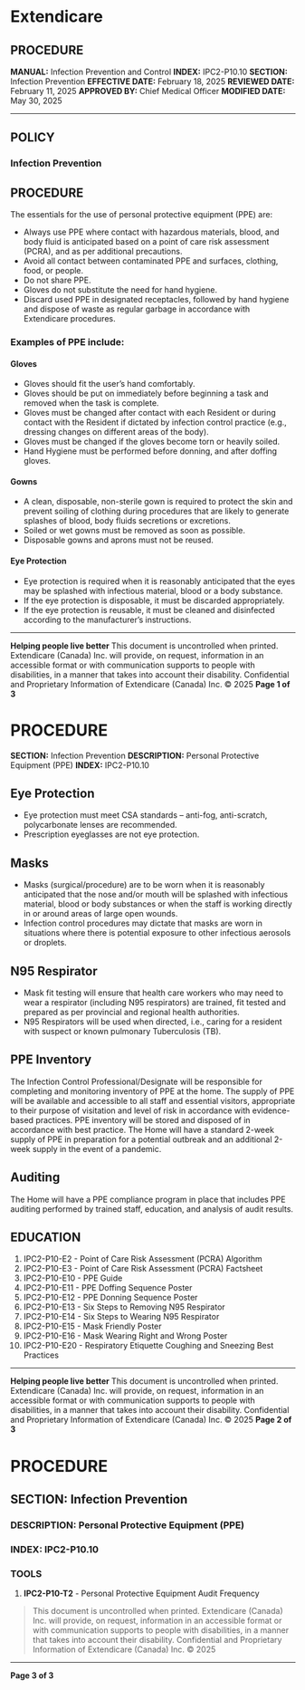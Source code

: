 # Extendicare

## PROCEDURE
**MANUAL:** Infection Prevention and Control
**INDEX:** IPC2-P10.10
**SECTION:** Infection Prevention
**EFFECTIVE DATE:** February 18, 2025
**REVIEWED DATE:** February 11, 2025
**APPROVED BY:** Chief Medical Officer
**MODIFIED DATE:** May 30, 2025

----

## POLICY
### Infection Prevention

## PROCEDURE
The essentials for the use of personal protective equipment (PPE) are:

- Always use PPE where contact with hazardous materials, blood, and body fluid is anticipated based on a point of care risk assessment (PCRA), and as per additional precautions.
- Avoid all contact between contaminated PPE and surfaces, clothing, food, or people.
- Do not share PPE.
- Gloves do not substitute the need for hand hygiene.
- Discard used PPE in designated receptacles, followed by hand hygiene and dispose of waste as regular garbage in accordance with Extendicare procedures.

### Examples of PPE include:

#### Gloves
- Gloves should fit the user’s hand comfortably.
- Gloves should be put on immediately before beginning a task and removed when the task is complete.
- Gloves must be changed after contact with each Resident or during contact with the Resident if dictated by infection control practice (e.g., dressing changes on different areas of the body).
- Gloves must be changed if the gloves become torn or heavily soiled.
- Hand Hygiene must be performed before donning, and after doffing gloves.

#### Gowns
- A clean, disposable, non-sterile gown is required to protect the skin and prevent soiling of clothing during procedures that are likely to generate splashes of blood, body fluids secretions or excretions.
- Soiled or wet gowns must be removed as soon as possible.
- Disposable gowns and aprons must not be reused.

#### Eye Protection
- Eye protection is required when it is reasonably anticipated that the eyes may be splashed with infectious material, blood or a body substance.
- If the eye protection is disposable, it must be discarded appropriately.
- If the eye protection is reusable, it must be cleaned and disinfected according to the manufacturer’s instructions.

----

**Helping people live better**
This document is uncontrolled when printed.
Extendicare (Canada) Inc. will provide, on request, information in an accessible format or with communication supports to people with disabilities, in a manner that takes into account their disability. Confidential and Proprietary Information of Extendicare (Canada) Inc. © 2025
**Page 1 of 3**

# PROCEDURE

**SECTION:** Infection Prevention
**DESCRIPTION:** Personal Protective Equipment (PPE)
**INDEX:** IPC2-P10.10

## Eye Protection
- Eye protection must meet CSA standards – anti-fog, anti-scratch, polycarbonate lenses are recommended.
- Prescription eyeglasses are not eye protection.

## Masks
- Masks (surgical/procedure) are to be worn when it is reasonably anticipated that the nose and/or mouth will be splashed with infectious material, blood or body substances or when the staff is working directly in or around areas of large open wounds.
- Infection control procedures may dictate that masks are worn in situations where there is potential exposure to other infectious aerosols or droplets.

## N95 Respirator
- Mask fit testing will ensure that health care workers who may need to wear a respirator (including N95 respirators) are trained, fit tested and prepared as per provincial and regional health authorities.
- N95 Respirators will be used when directed, i.e., caring for a resident with suspect or known pulmonary Tuberculosis (TB).

## PPE Inventory
The Infection Control Professional/Designate will be responsible for completing and monitoring inventory of PPE at the home. The supply of PPE will be available and accessible to all staff and essential visitors, appropriate to their purpose of visitation and level of risk in accordance with evidence-based practices. PPE inventory will be stored and disposed of in accordance with best practice. The Home will have a standard 2-week supply of PPE in preparation for a potential outbreak and an additional 2-week supply in the event of a pandemic.

## Auditing
The Home will have a PPE compliance program in place that includes PPE auditing performed by trained staff, education, and analysis of audit results.

## EDUCATION
1. IPC2-P10-E2 - Point of Care Risk Assessment (PCRA) Algorithm
2. IPC2-P10-E3 - Point of Care Risk Assessment (PCRA) Factsheet
3. IPC2-P10-E10 - PPE Guide
4. IPC2-P10-E11 - PPE Doffing Sequence Poster
5. IPC2-P10-E12 - PPE Donning Sequence Poster
6. IPC2-P10-E13 - Six Steps to Removing N95 Respirator
7. IPC2-P10-E14 - Six Steps to Wearing N95 Respirator
8. IPC2-P10-E15 - Mask Friendly Poster
9. IPC2-P10-E16 - Mask Wearing Right and Wrong Poster
10. IPC2-P10-E20 - Respiratory Etiquette Coughing and Sneezing Best Practices

----

**Helping people live better**
This document is uncontrolled when printed.
Extendicare (Canada) Inc. will provide, on request, information in an accessible format or with communication supports to people with disabilities, in a manner that takes into account their disability. Confidential and Proprietary Information of Extendicare (Canada) Inc. © 2025
**Page 2 of 3**

# PROCEDURE

## SECTION: Infection Prevention
### DESCRIPTION: Personal Protective Equipment (PPE)
### INDEX: IPC2-P10.10

### TOOLS
1. **IPC2-P10-T2** - Personal Protective Equipment Audit Frequency

> This document is uncontrolled when printed.
> Extendicare (Canada) Inc. will provide, on request, information in an accessible format or with communication supports to people with disabilities, in a manner that takes into account their disability. Confidential and Proprietary Information of Extendicare (Canada) Inc. © 2025

----

**Page 3 of 3**